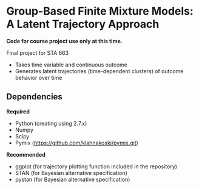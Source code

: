 Group-Based Finite Mixture Models: A Latent Trajectory Approach 
===============================================================

**Code for course project use only at this time.**

Final project for STA 663 
* Takes time variable and continuous outcome 
* Generates latent trajectories (time-dependent clusters) of outcome behavior over time 

Dependencies
------------

**Required**

* Python (creating using 2.7.x)
* Numpy
* Scipy 
* Pymix (https://github.com/klahnakoski/pymix.git)

**Recommended**

* ggplot (for trajectory plotting function included in the repository)
* STAN (for Bayesian alternative specification)
* pystan (for Bayesian alternative specification)
